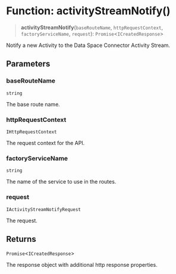# Function: activityStreamNotify()

> **activityStreamNotify**(`baseRouteName`, `httpRequestContext`, `factoryServiceName`, `request`): `Promise`\<`ICreatedResponse`\>

Notify a new Activity to the Data Space Connector Activity Stream.

## Parameters

### baseRouteName

`string`

The base route name.

### httpRequestContext

`IHttpRequestContext`

The request context for the API.

### factoryServiceName

`string`

The name of the service to use in the routes.

### request

`IActivityStreamNotifyRequest`

The request.

## Returns

`Promise`\<`ICreatedResponse`\>

The response object with additional http response properties.
